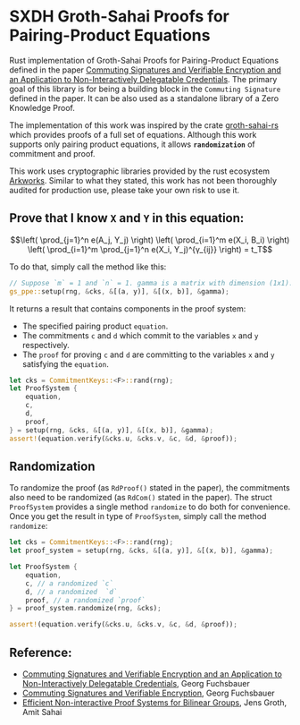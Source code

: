 # SXDH Groth-Sahai Proofs for Pairing-Product Equations

Rust implementation of Groth-Sahai Proofs for Pairing-Product Equations defined in the paper [Commuting Signatures and Verifiable Encryption and an Application to Non-Interactively Delegatable Credentials](https://eprint.iacr.org/2010/233.pdf). The primary goal of this library is for being a building block in the `Commuting Signature` defined in the paper. It can be also used as a standalone library of a Zero Knowledge Proof.

The implementation of this work was inspired by the crate [groth-sahai-rs](https://github.com/jdwhite48/groth-sahai-rs) which provides proofs of a full set of equations. Although this work supports only pairing product equations, it allows **`randomization`** of commitment and proof.

This work uses cryptographic libraries provided by the rust ecosystem [Arkworks](https://github.com/arkworks-rs/). Similar to what they stated, this work has not been thoroughly audited for production use, please take your own risk to use it.

## Prove that I know `X` and `Y` in this equation:

```math
\left( \prod_{j=1}^n e(A_j, Y_j) \right) 
\left( \prod_{i=1}^m e(X_i, B_i) \right)
\left( \prod_{i=1}^m \prod_{j=1}^n e(X_i, Y_j)^{γ_{ij}} \right)
= 
t_Τ
```

To do that, simply call the method like this:

```rust ignore
// Suppose `m` = 1 and `n` = 1. gamma is a matrix with dimension (1x1).
gs_ppe::setup(rng, &cks, &[(a, y)], &[(x, b)], &gamma);
```

It returns a result that contains components in the proof system:
- The specified pairing product `equation`.
- The commitments `c` and `d` which commit to the variables `x` and `y` respectively.
- The `proof` for proving `c` and `d` are committing to the variables `x` and `y` satisfying the `equation`.

```rust ignore
let cks = CommitmentKeys::<F>::rand(rng);
let ProofSystem {
    equation,
    c,
    d,
    proof,
} = setup(rng, &cks, &[(a, y)], &[(x, b)], &gamma);
assert!(equation.verify(&cks.u, &cks.v, &c, &d, &proof));
```

## Randomization

To randomize the proof (as `RdProof()` stated in the paper), the commitments also need to be randomized (as `RdCom()` stated in the paper). The struct `ProofSystem` provides a single method `randomize` to do both for convenience. Once you get the result in type of `ProofSystem`, simply call the method `randomize`:

```rust ignore
let cks = CommitmentKeys::<F>::rand(rng);
let proof_system = setup(rng, &cks, &[(a, y)], &[(x, b)], &gamma);

let ProofSystem {
    equation,
    c, // a randomized `c`
    d, // a randomized  `d`
    proof, // a randomized `proof`
} = proof_system.randomize(rng, &cks);

assert!(equation.verify(&cks.u, &cks.v, &c, &d, &proof));
```

## Reference:
- [Commuting Signatures and Verifiable Encryption and an Application to Non-Interactively Delegatable Credentials](https://eprint.iacr.org/2010/233.pdf), Georg Fuchsbauer
- [Commuting Signatures and Verifiable Encryption](https://www.iacr.org/archive/eurocrypt2011/66320227/66320227.pdf), Georg Fuchsbauer
- [Efficient Non-interactive Proof Systems for Bilinear Groups](https://eprint.iacr.org/archive/2007/155/1460357433.pdf), Jens Groth, Amit Sahai